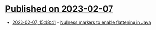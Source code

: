 # [Published on 2023-02-07](index.md)

* [2023-02-07, 15:48:41](https://lobste.rs/s/t3mrpw/nullness_markers_enable_flattening_java) - [Nullness markers to enable flattening in Java](https://mail.openjdk.org/pipermail/valhalla-spec-experts/2023-February/002223.html)
